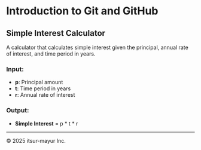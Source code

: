 # Introduction to Git and GitHub

## Simple Interest Calculator

A calculator that calculates simple interest given the principal, annual rate of interest, and time period in years.

### Input:
- **p**: Principal amount
- **t**: Time period in years
- **r**: Annual rate of interest

### Output:
- **Simple Interest** = p * t * r

---

© 2025 itsur-mayur Inc.
